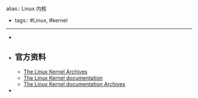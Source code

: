 alias:: Linux 内核

- tags:: #Linux, #kernel
- ---
-
- ## 官方资料
	- [The Linux Kernel Archives](https://www.kernel.org/)
	- [The Linux Kernel documentation](https://docs.kernel.org/)
	- [The Linux Kernel documentation Archives](https://www.kernel.org/doc/html/)
-